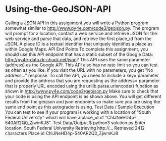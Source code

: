# Using-the-GeoJSON-API
Calling a JSON API  In this assignment you will write a Python program somewhat similar to http://www.py4e.com/code3/geojson.py. The program will prompt for a location, contact a web service and retrieve JSON for the web service and parse that data, and retrieve the first place_id from the JSON. A place ID is a textual identifier that uniquely identifies a place as within Google Maps. API End Points  To complete this assignment, you should use this API endpoint that has a static subset of the Google Data: http://py4e-data.dr-chuck.net/json?  This API uses the same parameter (address) as the Google API. This API also has no rate limit so you can test as often as you like. If you visit the URL with no parameters, you get "No address..." response. To call the API, you need to include a key= parameter and provide the address that you are requesting as the address= parameter that is properly URL encoded using the urllib.parse.urlencode() function as shown in http://www.py4e.com/code3/geojson.py  Make sure to check that your code is using the API endpoint is as shown above. You will get different results from the geojson and json endpoints so make sure you are using the same end point as this autograder is using.  Test Data / Sample Execution  You can test to see if your program is working with a location of "South Federal University" which will have a place_id of "ChIJNeHD4p-540AR2Q0_ZjwmKJ8".  Test Data/Output $ python3 solution.py Enter location: South Federal University Retrieving http://... Retrieved 2412 characters Place id ChIJNeHD4p-540AR2Q0_ZjwmKJ8
